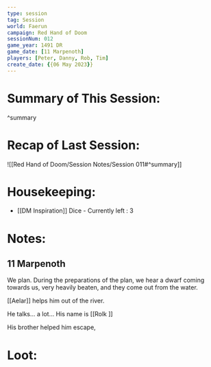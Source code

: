 ```yaml
---
type: session
tag: Session
world: Faerun
campaign: Red Hand of Doom
sessionNum: 012
game_year: 1491 DR
game_date: [11 Marpenoth]
players: [Peter, Danny, Rob, Tim]
create_date: {{06 May 2023}}
---
```




# Summary of This Session:

^summary

# Recap of Last Session:
![[Red Hand of Doom/Session Notes/Session 011#^summary]]

# Housekeeping:
- [[DM Inspiration]] Dice - Currently left : 3
# Notes:
## 11 Marpenoth
We plan.
During the preparations of the plan, we hear a dwarf coming towards us, very heavily beaten, and they come out from the water.

[[Aelar]] helps him out of the river.

He talks... a lot...
His name is [[Rolk ]]

His brother helped him escape, 

# Loot:
